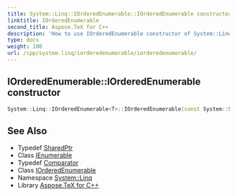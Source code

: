 ```yaml
---
title: System::Linq::IOrderedEnumerable::IOrderedEnumerable constructor
linktitle: IOrderedEnumerable
second_title: Aspose.TeX for C++
description: 'How to use IOrderedEnumerable constructor of System::Linq::IOrderedEnumerable class in C++.'
type: docs
weight: 100
url: /cpp/system.linq/iorderedenumerable/iorderedenumerable/
---
```

## IOrderedEnumerable::IOrderedEnumerable constructor




```cpp
System::Linq::IOrderedEnumerable<T>::IOrderedEnumerable(const System::SharedPtr<System::Collections::Generic::IEnumerable<T>> &root, const Comparator &comp)
```

## See Also

* Typedef [SharedPtr](../../../system/sharedptr/)
* Class [IEnumerable](../../../system.collections.generic/ienumerable/)
* Typedef [Comparator](../comparator/)
* Class [IOrderedEnumerable](../)
* Namespace [System::Linq](../../)
* Library [Aspose.TeX for C++](../../../)
